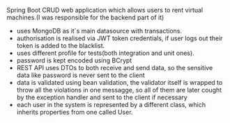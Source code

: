 Spring Boot CRUD web application which allows users to rent virtual machines.(I was responsible for the backend part of it)

- uses MongoDB as it`s main datasource with transactions.
- authorisation is realised via JWT token credentials, if user logs out their token is added to the blacklist.
- uses different profile for tests(both integration and unit ones).
- password is kept encoded using BCrypt
- REST API uses DTOs to both receive and send data, so the sensitive data like password is never sent to the client
- data is validated using bean validation, the validator itself is wrapped to throw all the violations in one messagge, so all of them are later cought by the exception handler and sent to the client if necessary
- each user in the system is represented by a different class, which inherits properties from one called User.

